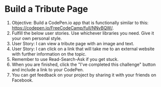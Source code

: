 # Build a Tribute Page

1. Objective: Build a CodePen.io app that is functionally similar to this:
   https://codepen.io/FreeCodeCamp/full/NNvBQW/.
2. Fulfill the below user stories. Use whichever libraries you need. Give it
   your own personal style.
3. User Story: I can view a tribute page with an image and text.
4. User Story: I can click on a link that will take me to an external website
   with further information on the topic.
5. Remember to use Read-Search-Ask if you get stuck.
6. When you are finished, click the "I've completed this challenge" button and
   include a link to your CodePen.
7. You can get feedback on your project by sharing it with your friends on
   Facebook.
